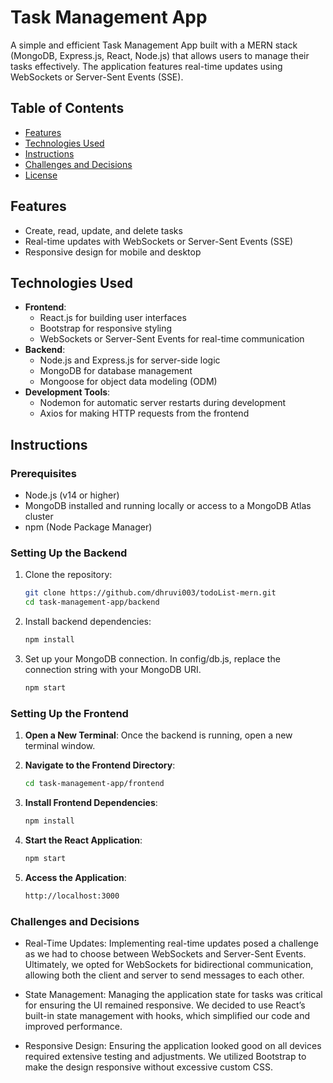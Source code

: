 # Task Management App

A simple and efficient Task Management App built with a MERN stack (MongoDB, Express.js, React, Node.js) that allows users to manage their tasks effectively. The application features real-time updates using WebSockets or Server-Sent Events (SSE).

## Table of Contents

- [Features](#features)
- [Technologies Used](#technologies-used)
- [Instructions](#instructions)
- [Challenges and Decisions](#challenges-and-decisions)
- [License](#license)

## Features

- Create, read, update, and delete tasks
- Real-time updates with WebSockets or Server-Sent Events (SSE)
- Responsive design for mobile and desktop

## Technologies Used

- **Frontend**: 
  - React.js for building user interfaces
  - Bootstrap for responsive styling
  - WebSockets or Server-Sent Events for real-time communication
- **Backend**: 
  - Node.js and Express.js for server-side logic
  - MongoDB for database management
  - Mongoose for object data modeling (ODM)
- **Development Tools**:
  - Nodemon for automatic server restarts during development
  - Axios for making HTTP requests from the frontend

## Instructions

### Prerequisites

- Node.js (v14 or higher)
- MongoDB installed and running locally or access to a MongoDB Atlas cluster
- npm (Node Package Manager)

### Setting Up the Backend

1. Clone the repository:
   ```bash
   git clone https://github.com/dhruvi003/todoList-mern.git
   cd task-management-app/backend

2. Install backend dependencies:
   ```bash
   npm install

3. Set up your MongoDB connection. In config/db.js, replace the  connection string with your MongoDB URI.
    ```bash
    npm start

### Setting Up the Frontend

1. **Open a New Terminal**: Once the backend is running, open a new terminal window.

2. **Navigate to the Frontend Directory**:
   ```bash
   cd task-management-app/frontend

3. **Install Frontend Dependencies**:
   ```bash
   npm install

4. **Start the React Application**:
   ```bash
   npm start

5. **Access the Application**:
   ```bash
   http://localhost:3000

### Challenges and Decisions
- Real-Time Updates: Implementing real-time updates posed a challenge as we had to choose between WebSockets and Server-Sent Events. Ultimately, we opted for WebSockets for bidirectional communication, allowing both the client and server to send messages to each other.

- State Management: Managing the application state for tasks was critical for ensuring the UI remained responsive. We decided to use React’s built-in state management with hooks, which simplified our code and improved performance.

- Responsive Design: Ensuring the application looked good on all devices required extensive testing and adjustments. We utilized Bootstrap to make the design responsive without excessive custom CSS.
